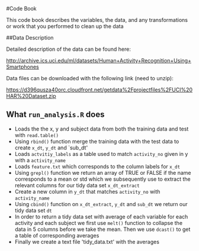 #Code Book

This code book describes the variables, the data, and any transformations or work that you performed to clean up the data

##Data Description

Detailed description of the data can be found here:

http://archive.ics.uci.edu/ml/datasets/Human+Activity+Recognition+Using+Smartphones

Data files can be downloaded with the following link (need to unzip):

https://d396qusza40orc.cloudfront.net/getdata%2Fprojectfiles%2FUCI%20HAR%20Dataset.zip 

## What ```run_analysis.R``` does
* Loads the the x, y and subject data from both the training data and test with `read.table()`
* Using `rbind()` function merge the training data with the test data to create `x_dt`, `y_dt` and `sub_dt'
* Loads `actvitiy_labels` as a table used to match `activity_no` given in y with a `activity_name`
* Loads `feature.txt` which corresponds to the column labels for `x_dt`
* Using `grepl()` function we return an array of TRUE or FALSE if the name corresponds to a mean or std which we subsequently use to extract the relevant columns for our tidy data set `x_dt_extract`
* Create a new column in `y_dt` that matches `activity_no` with `activity_name`
* Using `cbind()` function on `x_dt_extract`, `y_dt` and `sub_dt` we return our tidy data set `dt`
* In order to return a tidy data set with average of each variable for each activity and each subject we first use `melt()` function to collapse the data in 5 columns before we take the mean. Then we use `dcast()` to get a table of corresponding averages
* Finally we create a text file 'tidy_data.txt' with the averages 


